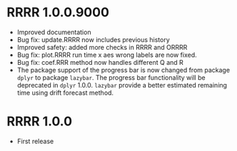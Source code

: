 # RRRR 1.0.0.9000

* Improved documentation
* Bug fix: update.RRRR now includes previous history
* Improved safety: added more checks in RRRR and ORRRR
* Bug fix: plot.RRRR run time x aes wrong labels are now fixed.
* Bug fix: coef.RRR method now handles different Q and R
* The package support of the progress bar is now changed from package `dplyr` to package `lazybar`. The progress bar functionality will be deprecated in `dplyr` 1.0.0. `lazybar` provide a better estimated remaining time using drift forecast method.


# RRRR 1.0.0

* First release
